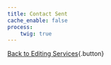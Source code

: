 ```yaml
---
title: Contact Sent
cache_enable: false
process:
    twig: true
---
```


[<i class="fa fa-arrow-left"></i> Back to Editing Services](/services){.button}